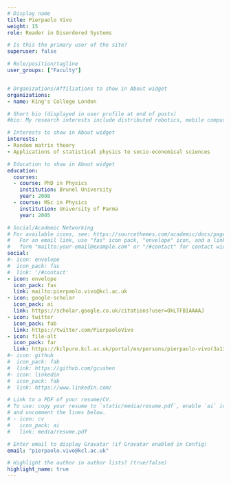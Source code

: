 ```yaml
---
# Display name
title: Pierpaolo Vivo
weight: 15
role: Reader in Disordered Systems

# Is this the primary user of the site?
superuser: false

# Role/position/tagline
user_groups: ["Faculty"]


# Organizations/Affiliations to show in About widget
organizations:
- name: King's College London

# Short bio (displayed in user profile at end of posts)
#bio: My research interests include distributed robotics, mobile computing and programmable matter.

# Interests to show in About widget
interests:
- Random matrix theory
- Applications of statistical physics to socio-economical sciences

# Education to show in About widget
education:
  courses:
  - course: PhD in Physics
    institution: Brunel University
    year: 2008
  - course: MSc in Physics
    institution: University of Parma
    year: 2005

# Social/Academic Networking
# For available icons, see: https://sourcethemes.com/academic/docs/page-builder/#icons
#   For an email link, use "fas" icon pack, "envelope" icon, and a link in the
#   form "mailto:your-email@example.com" or "/#contact" for contact widget.
social:
#- icon: envelope
#  icon_pack: fas
#  link: '/#contact'
- icon: envelope
  icon_pack: fas
  link: mailto:pierpaolo.vivo@kcl.ac.uk
- icon: google-scholar
  icon_pack: ai
  link: https://scholar.google.co.uk/citations?user=OkLTFBIAAAAJ
- icon: twitter
  icon_pack: fab
  link: https://twitter.com/PierpaoloVivo
- icon: file-alt
  icon_pack: far
  link: https://kclpure.kcl.ac.uk/portal/en/persons/pierpaolo-vivo(3a1365fb-b185-4ca8-9145-1319b6a64c4f).html
#- icon: github
#  icon_pack: fab
#  link: https://github.com/gcushen
#- icon: linkedin
#  icon_pack: fab
#  link: https://www.linkedin.com/

# Link to a PDF of your resume/CV.
# To use: copy your resume to `static/media/resume.pdf`, enable `ai` icons in `params.toml`,
# and uncomment the lines below.
# - icon: cv
#   icon_pack: ai
#   link: media/resume.pdf

# Enter email to display Gravatar (if Gravatar enabled in Config)
email: "pierpaolo.vivo@kcl.ac.uk"

# Highlight the author in author lists? (true/false)
highlight_name: true
---
```


